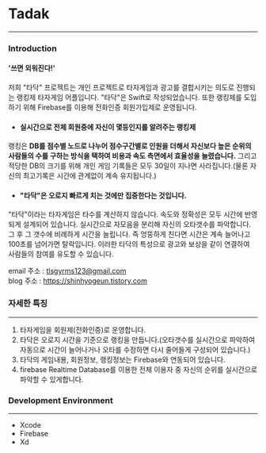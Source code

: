 # Tadak
------------
### Introduction<br />
#### '쓰면 외워진다!'
저희 "타닥" 프로젝트는 개인 프로젝트로 타자게임과 광고를 결합시키는 의도로 진행되는 랭킹제 타자게임 어플입니다.  "타닥"은 Swift로 작성되었습니다. 또한 랭킹제를 도입하기 위해 Firebase를 이용해 전화인증 회원가입제로 운영됩니다. <br />

* #### 실시간으로 전체 회원중에 자신이 몇등인지를 알려주는 랭킹제
랭킹은 **DB를 점수별 노드로 나누어 점수구간별로 인원을 더해서 자신보다 높은 순위의 사람들의 수를 구하는 방식을 택하여 비용과 속도 측면에서 효율성을 늘렸습니다.** 그리고 적당한 DB의 크기를 위해 개인 게임 기록들은 모두 30일이 지나면 사라집니다.(물론 자신의 최고기록은 시간에 관계없이 계속 유지됩니다.) 
* #### "타닥"은 오로지 빠르게 치는 것에만 집중한다는 것입니다.
"타닥"이라는 타자게임은 타수를 계산하지 않습니다. 속도와 정확성은 모두 시간에 반영되게 설계되어 있습니다. 실시간으로 자모음을 분리해 자신의 오타갯수를 파악합니다. 그 후 그 갯수에 비례하게 시간을 늘립니다. 즉 엉뚱하게 친다면 시간은 계속 늘어나고 100초를 넘어가면 탈락입니다. 이러한 타닥의 특성으로 광고와 보상을 같이 연결하여 사람들의 참여를 유도할 수 있습니다. <br />

email 주소 : tlsgyrms123@gmail.com<br />
blog 주소 : https://shinhyogeun.tistory.com<br />

### 자세한 특징
------------
1. 타자게임을 회원제(전화인증)로 운영합니다.
2. 타닥은 오로지 시간을 기준으로 랭킹을 만듭니다.(오타갯수를 실시간으로 파악하여 자동으로 시간이 늘어나거나 오타를 수정하면 다시 줄어들게 구성되어 있습니다.)
3. 타닥의 게임내용, 회원정보, 랭킹정보는 Firebase와 연동되어 있습니다.
4. firebase Realtime Database를 이용한 전체 이용자 중 자신의 순위를 실시간으로 파악할 수 있게합니다.

### Development Environment
------------
- Xcode
- Firebase
- Xd

